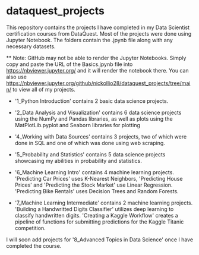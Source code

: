 # dataquest_projects
This repository contains the projects I have completed in my Data Scientist certification courses from DataQuest.
Most of the projects were done using Jupyter Notebook. The folders contain the .jpynb file along with any necessary datasets.

** Note: GitHub may not be able to render the Jupyter Notebooks. Simply copy and paste the URL of the Basics.jpynb file into https://nbviewer.jupyter.org/ and it will render the notebook there. You can also use https://nbviewer.jupyter.org/github/nickollio28/dataquest_projects/tree/main/ to view all of my projects.

* '1_Python Introduction' contains 2 basic data science projects.

* '2_Data Analysis and Visualization' contains 6 data science projects using the NumPy and Pandas libraries, as well as plots using the MatPlotLib.pyplot and Seaborn libraries for plotting

* '4_Working with Data Sources' contains 3 projects, two of which were done in SQL and one of which was done using web scraping.

* '5_Probability and Statistics' contains 5 data science projects showcasing my abilities in probability and statistics.

* '6_Machine Learning Intro' contains 4 machine learning projects. 'Predicting Car Prices' uses K-Nearest Neighbors, 'Predicting House Prices' and 'Predicting the Stock Market' use Linear Regression. 'Predicting Bike Rentals' uses Decision Trees and Random Forests.

* '7_Machine Learning Intermediate' contains 2 machine learning projects. 'Building a Handwritted Digits Classifier' utilizes deep learning to classify handwritten digits. 'Creating a Kaggle Workflow' creates a pipeline of functions for submitting predictions for the Kaggle Titanic competition.

I will soon add projects for '8_Advanced Topics in Data Science' once I have completed the course.
